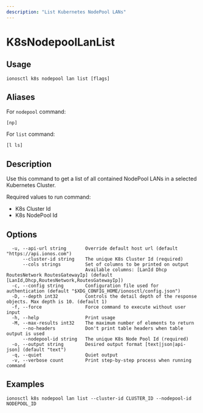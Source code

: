 ```yaml
---
description: "List Kubernetes NodePool LANs"
---
```


# K8sNodepoolLanList

## Usage

```text
ionosctl k8s nodepool lan list [flags]
```

## Aliases

For `nodepool` command:

```text
[np]
```

For `list` command:

```text
[l ls]
```

## Description

Use this command to get a list of all contained NodePool LANs in a selected Kubernetes Cluster.

Required values to run command:

* K8s Cluster Id
* K8s NodePool Id

## Options

```text
  -u, --api-url string       Override default host url (default "https://api.ionos.com")
      --cluster-id string    The unique K8s Cluster Id (required)
      --cols strings         Set of columns to be printed on output 
                             Available columns: [LanId Dhcp RoutesNetwork RoutesGatewayIp] (default [LanId,Dhcp,RoutesNetwork,RoutesGatewayIp])
  -c, --config string        Configuration file used for authentication (default "$XDG_CONFIG_HOME/ionosctl/config.json")
  -D, --depth int32          Controls the detail depth of the response objects. Max depth is 10. (default 1)
  -f, --force                Force command to execute without user input
  -h, --help                 Print usage
  -M, --max-results int32    The maximum number of elements to return
      --no-headers           Don't print table headers when table output is used
      --nodepool-id string   The unique K8s Node Pool Id (required)
  -o, --output string        Desired output format [text|json|api-json] (default "text")
  -q, --quiet                Quiet output
  -v, --verbose count        Print step-by-step process when running command
```

## Examples

```text
ionosctl k8s nodepool lan list --cluster-id CLUSTER_ID --nodepool-id NODEPOOL_ID
```


